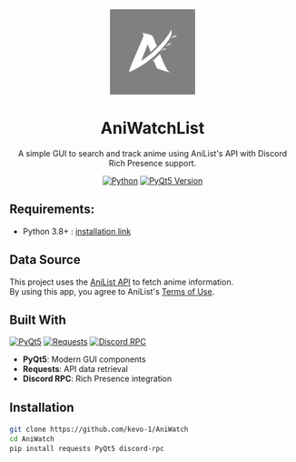 <div align="center">
  <img src="https://github.com/kevo-1/AniWatch/raw/main/Utilities/logo.png" width="150" alt="Logo">
  
  # AniWatchList
  
  A simple GUI to search and track anime using AniList's API with Discord Rich Presence support.
  
  [![Python](https://img.shields.io/badge/Python-3.8+-3776AB?logo=python&logoColor=white)](#)
  [![PyQt5 Version](https://img.shields.io/badge/PyQt-5.15.9-41CD52)](https://pypi.org/project/PyQt5/)
</div>

## Requirements:

- Python 3.8+ : [installation link](https://www.python.org/downloads/)

## Data Source  
This project uses the [AniList API](https://anilist.gitbook.io/anilist-apiv2-docs/) to fetch anime information.  
By using this app, you agree to AniList's [Terms of Use](https://anilist.gitbook.io/anilist-apiv2-docs/overview/terms-of-use).  

## Built With
[![PyQt5](https://img.shields.io/badge/PyQt5-41CD52?logo=qt&logoColor=white)](https://www.riverbankcomputing.com/software/pyqt/)
[![Requests](https://img.shields.io/badge/Requests-3776AB?logo=python&logoColor=white)](https://pypi.org/project/requests/)
[![Discord RPC](https://img.shields.io/badge/Discord%20RPC-5865F2?logo=discord&logoColor=white)](https://pypi.org/project/discord-rpc/)

- **PyQt5**: Modern GUI components
- **Requests**: API data retrieval
- **Discord RPC**: Rich Presence integration

## Installation
```bash
git clone https://github.com/kevo-1/AniWatch
cd AniWatch
pip install requests PyQt5 discord-rpc
